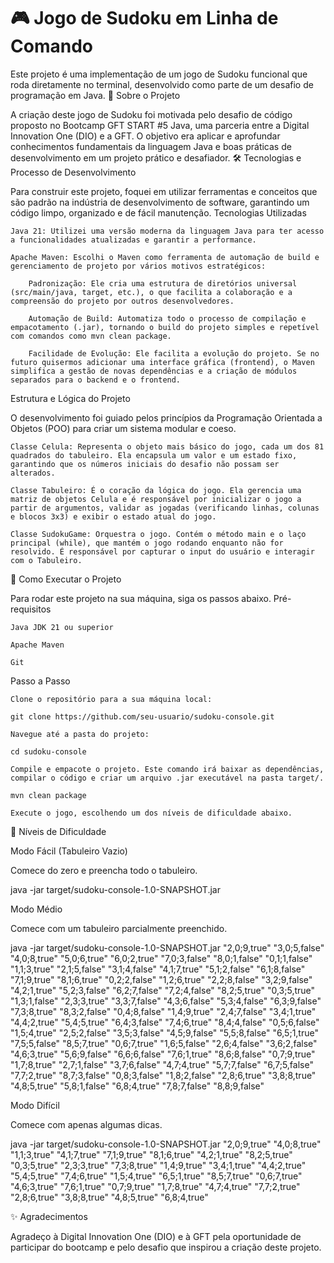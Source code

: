 # <span style="font-size:1em; font-weight:bold;">🎮 Jogo de Sudoku em Linha de Comando</span>


Este projeto é uma implementação de um jogo de Sudoku funcional que roda diretamente no terminal, desenvolvido como parte de um desafio de programação em Java.
🎯 Sobre o Projeto

A criação deste jogo de Sudoku foi motivada pelo desafio de código proposto no Bootcamp GFT START #5 Java, uma parceria entre a Digital Innovation One (DIO) e a GFT. O objetivo era aplicar e aprofundar conhecimentos fundamentais da linguagem Java e boas práticas de desenvolvimento em um projeto prático e desafiador.
🛠️ Tecnologias e Processo de Desenvolvimento

Para construir este projeto, foquei em utilizar ferramentas e conceitos que são padrão na indústria de desenvolvimento de software, garantindo um código limpo, organizado e de fácil manutenção.
Tecnologias Utilizadas

    Java 21: Utilizei uma versão moderna da linguagem Java para ter acesso a funcionalidades atualizadas e garantir a performance.

    Apache Maven: Escolhi o Maven como ferramenta de automação de build e gerenciamento de projeto por vários motivos estratégicos:

        Padronização: Ele cria uma estrutura de diretórios universal (src/main/java, target, etc.), o que facilita a colaboração e a compreensão do projeto por outros desenvolvedores.

        Automação de Build: Automatiza todo o processo de compilação e empacotamento (.jar), tornando o build do projeto simples e repetível com comandos como mvn clean package.

        Facilidade de Evolução: Ele facilita a evolução do projeto. Se no futuro quisermos adicionar uma interface gráfica (frontend), o Maven simplifica a gestão de novas dependências e a criação de módulos separados para o backend e o frontend.

Estrutura e Lógica do Projeto

O desenvolvimento foi guiado pelos princípios da Programação Orientada a Objetos (POO) para criar um sistema modular e coeso.

    Classe Celula: Representa o objeto mais básico do jogo, cada um dos 81 quadrados do tabuleiro. Ela encapsula um valor e um estado fixo, garantindo que os números iniciais do desafio não possam ser alterados.

    Classe Tabuleiro: É o coração da lógica do jogo. Ela gerencia uma matriz de objetos Celula e é responsável por inicializar o jogo a partir de argumentos, validar as jogadas (verificando linhas, colunas e blocos 3x3) e exibir o estado atual do jogo.

    Classe SudokuGame: Orquestra o jogo. Contém o método main e o laço principal (while), que mantém o jogo rodando enquanto não for resolvido. É responsável por capturar o input do usuário e interagir com o Tabuleiro.

🚀 Como Executar o Projeto

Para rodar este projeto na sua máquina, siga os passos abaixo.
Pré-requisitos

    Java JDK 21 ou superior

    Apache Maven

    Git

Passo a Passo

    Clone o repositório para a sua máquina local:

    git clone https://github.com/seu-usuario/sudoku-console.git

    Navegue até a pasta do projeto:

    cd sudoku-console

    Compile e empacote o projeto. Este comando irá baixar as dependências, compilar o código e criar um arquivo .jar executável na pasta target/.

    mvn clean package

    Execute o jogo, escolhendo um dos níveis de dificuldade abaixo.

🎲 Níveis de Dificuldade

Modo Fácil (Tabuleiro Vazio)

Comece do zero e preencha todo o tabuleiro.

java -jar target/sudoku-console-1.0-SNAPSHOT.jar

Modo Médio

Comece com um tabuleiro parcialmente preenchido.

java -jar target/sudoku-console-1.0-SNAPSHOT.jar "2,0;9,true" "3,0;5,false" "4,0;8,true" "5,0;6,true" "6,0;2,true" "7,0;3,false" "8,0;1,false" "0,1;1,false" "1,1;3,true" "2,1;5,false" "3,1;4,false" "4,1;7,true" "5,1;2,false" "6,1;8,false" "7,1;9,true" "8,1;6,true" "0,2;2,false" "1,2;6,true" "2,2;8,false" "3,2;9,false" "4,2;1,true" "5,2;3,false" "6,2;7,false" "7,2;4,false" "8,2;5,true" "0,3;5,true" "1,3;1,false" "2,3;3,true" "3,3;7,false" "4,3;6,false" "5,3;4,false" "6,3;9,false" "7,3;8,true" "8,3;2,false" "0,4;8,false" "1,4;9,true" "2,4;7,false" "3,4;1,true" "4,4;2,true" "5,4;5,true" "6,4;3,false" "7,4;6,true" "8,4;4,false" "0,5;6,false" "1,5;4,true" "2,5;2,false" "3,5;3,false" "4,5;9,false" "5,5;8,false" "6,5;1,true" "7,5;5,false" "8,5;7,true" "0,6;7,true" "1,6;5,false" "2,6;4,false" "3,6;2,false" "4,6;3,true" "5,6;9,false" "6,6;6,false" "7,6;1,true" "8,6;8,false" "0,7;9,true" "1,7;8,true" "2,7;1,false" "3,7;6,false" "4,7;4,true" "5,7;7,false" "6,7;5,false" "7,7;2,true" "8,7;3,false" "0,8;3,false" "1,8;2,false" "2,8;6,true" "3,8;8,true" "4,8;5,true" "5,8;1,false" "6,8;4,true" "7,8;7,false" "8,8;9,false"

Modo Difícil

Comece com apenas algumas dicas.

java -jar target/sudoku-console-1.0-SNAPSHOT.jar "2,0;9,true" "4,0;8,true" "1,1;3,true" "4,1;7,true" "7,1;9,true" "8,1;6,true" "4,2;1,true" "8,2;5,true" "0,3;5,true" "2,3;3,true" "7,3;8,true" "1,4;9,true" "3,4;1,true" "4,4;2,true" "5,4;5,true" "7,4;6,true" "1,5;4,true" "6,5;1,true" "8,5;7,true" "0,6;7,true" "4,6;3,true" "7,6;1,true" "0,7;9,true" "1,7;8,true" "4,7;4,true" "7,7;2,true" "2,8;6,true" "3,8;8,true" "4,8;5,true" "6,8;4,true"

✨ Agradecimentos

Agradeço à Digital Innovation One (DIO) e à GFT pela oportunidade de participar do bootcamp e pelo desafio que inspirou a criação deste projeto.

